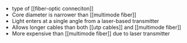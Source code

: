 - type of [[fiber-optic conneciton]]
- Core diameter is narrower than [[multimode fiber]]
- Light enters at a single angle from a laser-based transmitter
- Allows longer cables than both [[utp cables]] and [[multimode fiber]]
- More expensive than [[multimode fiber]] due to laser transmitter
